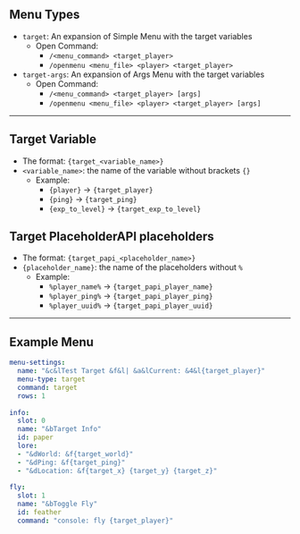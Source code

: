 ## Menu Types
* `target`: An expansion of Simple Menu with the target variables
  * Open Command: 
    * `/<menu_command> <target_player>`
    * `/openmenu <menu_file> <player> <target_player>`
* `target-args`: An expansion of Args Menu with the target variables
  * Open Command:
    * `/<menu_command> <target_player> [args]`
    * `/openmenu <menu_file> <player> <target_player> [args]`
***
## Target Variable
* The format: `{target_<variable_name>}`
* `<variable_name>`: the name of the variable without brackets `{}`
  * Example:
    * `{player}` -> `{target_player}`
    * `{ping}` -> `{target_ping}`
    * `{exp_to_level}` -> `{target_exp_to_level}`
## Target PlaceholderAPI placeholders
* The format: `{target_papi_<placeholder_name>}`
* `{placeholder_name}`: the name of the placeholders without `%`
  * Example:
    * `%player_name%` -> `{target_papi_player_name}`
    * `%player_ping%` -> `{target_papi_player_ping}`
    * `%player_uuid%` -> `{target_papi_player_uuid}`
***
## Example Menu
```yaml
menu-settings:
  name: "&c&lTest Target &f&l| &a&lCurrent: &4&l{target_player}"
  menu-type: target
  command: target
  rows: 1
  
info:
  slot: 0
  name: "&bTarget Info"
  id: paper
  lore:
  - "&dWorld: &f{target_world}"
  - "&dPing: &f{target_ping}"
  - "&dLocation: &f{target_x} {target_y} {target_z}"
  
fly:
  slot: 1
  name: "&bToggle Fly"
  id: feather
  command: "console: fly {target_player}"
```